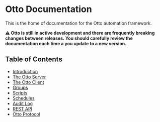 # Otto Documentation

This is the home of documentation for the Otto automation framework.

**⚠️ Otto is still in active development and there are frequently breaking changes between releases. You should carefully review the documentation each time a you update to a new version.**

## Table of Contents

- [Introduction](introduction.md)
- [The Otto Server](server.md)
- [The Otto Client](client.md)
- [Groups](group.md)
- [Scripts](script.md)
- [Schedules](schedule.md)
- [Audit Log](audit_log.md)
- [REST API](api.md)
- [Otto Protocol](protocol.md)
